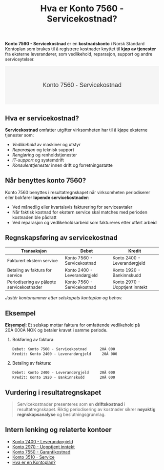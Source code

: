 ﻿---
title: "Hva er Konto 7560 - Servicekostnad?"
seoTitle: "7560-servicekostnad"
meta_description: '**Konto 7560 - Servicekostnad** er en **kostnadskonto** i Norsk Standard Kontoplan som brukes til å registrere kostnader knyttet til **kjøp av tjenester** fra...'
slug: 7560-servicekostnad
type: blog
layout: pages/single
---

**Konto 7560 - Servicekostnad** er en **kostnadskonto** i Norsk Standard Kontoplan som brukes til å registrere kostnader knyttet til **kjøp av tjenester** fra eksterne leverandører, som vedlikehold, reparasjon, support og andre serviceytelser.

![Illustrasjon av konto 7560 Servicekostnad](7560-servicekostnad-image.svg)

## Hva er servicekostnad?

**Servicekostnad** omfatter utgifter virksomheten har til å kjøpe eksterne tjenester som:

* *Vedlikehold* av maskiner og utstyr
* *Reparasjon* og teknisk support
* *Rengjøring* og renholdstjenester
* *IT-support* og systemdrift
* *Konsulenttjenester* innen drift og forretningsstøtte

## Når benyttes konto 7560?

Konto 7560 benyttes i resultatregnskapet når virksomheten periodiserer eller bokfører **løpende servicekostnader**:

* Ved månedlig eller kvartalsvis fakturering for serviceavtaler
* Når faktisk kostnad for ekstern service skal matches med perioden kostnaden ble pådratt
* Ved reparasjon og vedlikeholdsarbeid som faktureres etter utført arbeid

## Regnskapsføring av servicekostnad

| Transaksjon                                | Debet                          | Kredit                     |
|--------------------------------------------|--------------------------------|----------------------------|
| Fakturert ekstern service                  | Konto 7560 - Servicekostnad    | Konto 2400 - Leverandørgjeld |
| Betaling av faktura for service            | Konto 2400 - Leverandørgjeld   | Konto 1920 - Bankinnskudd  |
| Periodisering av påløpte servicekostnader  | Konto 7560 - Servicekostnad    | Konto 2970 - Uopptjent inntekt |

_*Justér kontonummer etter selskapets kontoplan og behov.*_

## Eksempel

**Eksempel:** Et selskap mottar faktura for omfattende vedlikehold på 20Â 000Â NOK og betaler kravet i samme periode.

1. Bokføring av faktura:

   ```text
   Debet: Konto 7560 - Servicekostnad      20Â 000
   Kredit: Konto 2400 - Leverandørgjeld     20Â 000
   ```

2. Betaling av faktura:

   ```text
   Debet: Konto 2400 - Leverandørgjeld     20Â 000
   Kredit: Konto 1920 - Bankinnskudd       20Â 000
   ```

## Vurdering i resultatregnskapet

> Servicekostnader presenteres som en **driftskostnad** i resultatregnskapet. Riktig periodisering av kostnader sikrer **nøyaktig regnskapsanalyse** og beslutningsgrunnlag.

## Intern lenking og relaterte kontoer

* [Konto 2400 - Leverandørgjeld](/blogs/kontoplan/2400-leverandorgjeld "Konto 2400 - Leverandørgjeld i Norsk Standard Kontoplan")
* [Konto 2970 - Uopptjent inntekt](/blogs/kontoplan/2970-uopptjent-inntekt "Konto 2970 - Uopptjent inntekt i Norsk Standard Kontoplan")
* [Konto 7550 - Garantikostnad](/blogs/kontoplan/7550-garantikostnad "Konto 7550 - Garantikostnad: Definisjon, regnskapsføring og eksempler")
* [Konto 3510 - Service](/blogs/kontoplan/3510-service "Konto 3510 - Service: Inntekter fra serviceytelser og eksempler")
* [Hva er en Kontoplan?](/blogs/regnskap/hva-er-kontoplan "Hva er en Kontoplan? Komplett Guide til Kontoplaner i Norsk Regnskap")






